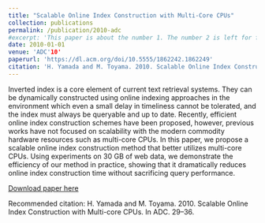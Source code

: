 ```yaml
---
title: "Scalable Online Index Construction with Multi-Core CPUs"
collection: publications
permalink: /publication/2010-adc
#excerpt: 'This paper is about the number 1. The number 2 is left for future work.'
date: 2010-01-01
venue: 'ADC'10'
paperurl: 'https://dl.acm.org/doi/10.5555/1862242.1862249'
citation: 'H. Yamada and M. Toyama. 2010. Scalable Online Index Construction with Multi-core CPUs. In ADC. 29–36.'
---
```

Inverted index is a core element of current text retrieval systems. They can be dynamically constructed using online indexing approaches in the environment which even a small delay in timeliness cannot be tolerated, and the index must always be queryable and up to date. Recently, efficient online index construction schemes have been proposed, however, previous works have not focused on scalability with the modern commodity hardware resources such as multi-core CPUs. In this paper, we propose a scalable online index construction method that better utilizes multi-core CPUs. Using experiments on 30 GB of web data, we demonstrate the efficiency of our method in practice, showing that it dramatically reduces online index construction time without sacrificing query performance.

[Download paper here](https://dl.acm.org/doi/10.5555/1862242.1862249)

Recommended citation: H. Yamada and M. Toyama. 2010. Scalable Online Index Construction with Multi-core CPUs. In ADC. 29–36.


